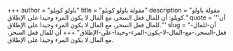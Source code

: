 +++
author = "باولو كويلو"
title = "مقولة باولو كويلو"
description = "مقولة باولو كويلو: أن للمال فعل السحر، مع المال لا يكون المرء وحيدا على الإطلاق."
quote = '''أن للمال فعل السحر، مع المال لا يكون المرء وحيدا على الإطلاق.'''
slug = "أن-للمال-فعل-السحر،-مع-المال-لا-يكون-المرء-وحيدا-على-الإطلاق"
+++
أن للمال فعل السحر، مع المال لا يكون المرء وحيدا على الإطلاق.
